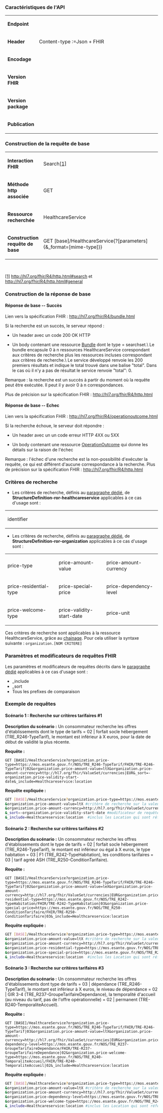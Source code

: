 <!-- ## 3.10	Recherche d'offre sur la base d'informations tarifaires -->
### Caractéristiques de l'API 
<table width="100%">
<tbody>
<tr>
<td width="19%">
<p><strong>Endpoint</strong></p>
</td>
<td width="80%">
<p>&nbsp;</p>
</td>
</tr>
<tr>
<td width="19%">
<p><strong>Header</strong></p>
</td>
<td width="80%">
<p>Content-type&nbsp;:=Json + FHIR</p>
</td>
</tr>
<tr>
<td width="19%">
<p><strong>Encodage</strong></p>
</td>
<td width="80%">
<p>&nbsp;</p>
</td>
</tr>
<tr>
<td width="19%">
<p><strong>Version FHIR</strong></p>
</td>
<td width="80%">
<p>&nbsp;</p>
</td>
</tr>
<tr>
<td width="19%">
<p><strong>Version package</strong></p>
</td>
<td width="80%">
<p>&nbsp;</p>
</td>
</tr>
<tr>
<td width="19%">
<p><strong>Publication</strong></p>
</td>
<td width="80%">
<p>&nbsp;</p>
</td>
</tr>
</tbody>
</table>

###  Construction de la requête de base

<table width="680">
<tbody>
<tr>
<td width="90">
<p><strong>Interaction FHIR</strong></p>
</td>
<td width="589">
<p>Search<a href="#_ftn1" name="_ftnref1">[1]</a></p>
</td>
</tr>
<tr>
<td width="90">
<p><strong>M&eacute;thode http associ&eacute;e</strong></p>
</td>
<td width="589">
<p>GET</p>
</td>
</tr>
<tr>
<td width="90">
<p><strong>Ressource recherch&eacute;e</strong></p>
</td>
<td width="589">
<p>HealthcareService</p>
</td>
</tr>
<tr>
<td width="90">
<p><strong>Construction requ&ecirc;te de base</strong></p>
</td>
<td width="589">
<p>GET [base]/HealthcareService{?[parameters]{&amp;_format=[mime-type]}}</p>
</td>
</tr>
</tbody>
</table>
<p>&nbsp;</p>
<p><a href="#_ftnref1" name="_ftn1">[1]</a> <a href="http://hl7.org/fhir/R4/http.html#search">http://hl7.org/fhir/R4/http.html#search</a> et <a href="http://hl7.org/fhir/R4/http.html#general">http://hl7.org/fhir/R4/http.html#general</a></p>

### Construction de la réponse de base

#### Réponse de base -- Succès

Lien vers la spécification FHIR : <http://hl7.org/fhir/R4/bundle.html>

Si la recherche est un succès, le serveur répond :

-   Un header avec un code 200 OK HTTP

-   Un body contenant une ressource [Bundle](http://hl7.org/fhir/R4/bundle.html) dont le type = searchset.\ Le bundle encapsule 0 à n ressources HealthcareService corespondant aux critères de recherche plus les ressources incluses correspondant aux critères de recherche.\ Le service développé renvoie les 200 premiers résultats et indique le total trouvé dans une balise \"total\". Dans le cas où il n'y a pas de résultat le service renvoie \"total\": 0.

Remarque : la recherche est un succès à partir du moment où la requête peut être exécutée. Il peut il y avoir 0 à n correspondances.

Plus de précision sur la spécification FHIR : <http://hl7.org/fhir/R4/http.html>

#### Réponse de base -- Echec

Lien vers la spécification FHIR : <http://hl7.org/fhir/R4/operationoutcome.html>

Si la recherche échoue, le serveur doit répondre :

-   Un header avec un un code erreur HTTP 4XX ou 5XX

-   Un body contenant une ressource [OperationOutcome]( http://hl7.org/fhir/R4/operationoutcome.html) qui donne les détails sur la raison de l'échec

Remarque : l'échec d'une recherche est la non-possibilité d'exécuter la requête, ce qui est différent d'aucune correspondance à la recherche. Plus de précision sur la spécification FHIR : <http://hl7.org/fhir/R4/http.html>

### Critères de recherche

-   Les critères de recherche, définis au [paragraphe dédié](search_param.html#structuredefinition-ror-healthcareservice), de **StructureDefinition-ror-healthcareservice** applicables à ce cas d'usage sont :

<table>
<tbody>
<tr>
<td width="230">
<p>identifier</p>
</td>
<td width="230">
<p>&nbsp;</p>
</td>
<td width="230">
<p>&nbsp;</p>
</td>
</tr>
</tbody>
</table>

-   Les critères de recherche, définis au [paragraphe dédié](search_param.html#structuredefinition-ror-organization), de **StructureDefinition-ror-organization** applicables à ce cas d'usage sont :

<table>
<tbody>
<tr>
<td width="230">
<p>price-type</p>
</td>
<td width="230">
<p>price-amount-value</p>
</td>
<td width="230">
<p>price-amount-currency</p>
</td>
</tr>
<tr>
<td width="230">
<p>price-residential-type</p>
</td>
<td width="230">
<p>price-special-price</p>
</td>
<td width="230">
<p>price-dependency-level</p>
</td>
</tr>
<tr>
<td width="230">
<p>price-welcome-type</p>
</td>
<td width="230">
<p>price-validity-start-date</p>
</td>
<td width="230">
<p>price-unit</p>
</td>
</tr>
</tbody>
</table>

Ces critères de recherche sont applicables à la ressource HealthcareService, grâce au [chainage](http://hl7.org/fhir/R4/search.html#chaining). Pour cela utiliser la syntaxe suivante : `organization.[NOM CRITERE]`

### Paramètres et modificateurs de requêtes FHIR

Les paramètres et modificateurs de requêtes décrits dans le [paragraphe dédié](modifiers.html) applicables à ce cas d'usage sont :
-   \_include
-   \_sort
-   Tous les prefixes de comparaison

### Exemple de requêtes

#### Scénario 1 : Recherche sur critères tarifaires #1

**Description du scénario :** Un consommateur recherche les offres d'établissements dont le type de tarifs = 02 \| forfait socle hébergement (TRE_R246-TypeTarif), le montant est inférieur à X euros, pour la date de début de validité la plus récente.

**Requête :**

```
GET [BASE]/HealthcareService?organization.price-type=https://mos.esante.gouv.fr/NOS/TRE_R246-TypeTarif/FHIR/TRE-R246-TypeTarif|02&organization.price-amount-value=ltX&organization.price-amount-currency=http://hl7.org/fhir/ValueSet/currencies|EUR&_sort=-organization.price-validity-start-date&_include=Healthcareservice:location
```

**Requête expliquée :**

```sh
GET [BASE]/HealthcareService?organization.price-type=https://mos.esante.gouv.fr/NOS/TRE_R246-TypeTarif/FHIR/TRE-R246-TypeTarif|02 #critère de recherche sur le type de tarif
&organization.price-amount-value=ltX #critère de recherche sur la valeur du montant 
&organization.price-amount-currency=http://hl7.org/fhir/ValueSet/currencies|EUR #critère de recherche sur la devise du montant 
&_sort=-organization.price-validity-start-date #modificateur de requête pour trier par date de début de validité décroissante (du plus récent au moins récent)
&_include=Healthcareservice:location  #inclus les Location qui sont référencés par les HealthcareService
```

#### Scénario 2 : Recherche sur critères tarifaires #2

**Description du scénario :** Un consommateur recherche les offres d'établissements dont le type de tarifs = 02 \| forfait socle hébergement (TRE_R246-TypeTarif), le montant est inférieur ou égal à X euros, le type habitation = 03 \| F1 (TRE_R242-TypeHabitation), les conditions tarifaires = 03 \| tarif agréé ASH
(TRE_R250-ConditionTarifaire).

**Requête :**

```
GET [BASE]/HealthcareService?organization.price-type=https://mos.esante.gouv.fr/NOS/TRE_R246-TypeTarif/FHIR/TRE-R246-TypeTarif|02&organization.price-amount-value=leX&organization.price-amount-currency=http://hl7.org/fhir/ValueSet/currencies|EUR&organization.price-residential-type=https://mos.esante.gouv.fr/NOS/TRE_R242-TypeHabitation/FHIR/TRE-R242-TypeHabitation|03&organization.price-special-price=https://mos.esante.gouv.fr/NOS/TRE_R250-ConditionTarifaire/FHIR/TRE-R250-ConditionTarifaire|03&_include=Healthcareservice:location
```

**Requête expliquée :**

```sh
GET [BASE]/HealthcareService?organization.price-type=https://mos.esante.gouv.fr/NOS/TRE_R246-TypeTarif/FHIR/TRE-R246-TypeTarif|02 #critère de recherche sur le type de tarif
&organization.price-amount-value=ltX #critère de recherche sur la valeur du montant 
&organization.price-amount-currency=http://hl7.org/fhir/ValueSet/currencies|EUR #critère de recherche sur la devise du montant 
&organization.price-residential-type=https://mos.esante.gouv.fr/NOS/TRE_R242-TypeHabitation/FHIR/TRE-R242-TypeHabitation|03 #critère de recherche le type habitation
&organization.price-special-price=https://mos.esante.gouv.fr/NOS/TRE_R250-ConditionTarifaire/FHIR/TRE-R250-ConditionTarifaire|03 #critère de recherche sur les conditions tarifaires
&_include=Healthcareservice:location  #inclus les Location qui sont référencés par les HealthcareService
```

#### Scénario 3 : Recherche sur critères tarifaires #3

**Description du scénario :** Un consommateur recherche les offres d'établissements dont type de tarifs = 03 \| dépendance (TRE_R246-TypeTarif), le montant est inférieur à X euros, le niveau de dépendance = 02 \| GIR 3-4 (TRE_R237-GroupeTarifaireDependance), la temporalité d\'accueil (au niveau du tarif, pas de l\'offre opérationnelle) = 02 \| permanent (TRE-R240-TemporaliteAccueil).

**Requête :**

```
GET [BASE]/HealthcareService?organization.price-type=https://mos.esante.gouv.fr/NOS/TRE_R246-TypeTarif/FHIR/TRE-R246-TypeTarif|03&organization.price-amount-value=ltX&organization.price-amount-currency=http://hl7.org/fhir/ValueSet/currencies|EUR&organization.price-dependency-level=https://mos.esante.gouv.fr/NOS/TRE_R237-GroupeTarifaireDependance/FHIR/TRE-R237-GroupeTarifaireDependance|02&organization.price-welcome-type=https://mos.esante.gouv.fr/NOS/TRE_R240-TemporaliteAccueil/FHIR/TRE-R240-TemporaliteAccueil|02&_include=Healthcareservice:location
```

**Requête expliquée :**

```sh
GET [BASE]/HealthcareService?organization.price-type=https://mos.esante.gouv.fr/NOS/TRE_R246-TypeTarif/FHIR/TRE-R246-TypeTarif|03 #critère de recherche sur le type de tarif
&organization.price-amount-value=ltX #critère de recherche sur la valeur du montant 
&organization.price-amount-currency=http://hl7.org/fhir/ValueSet/currencies|EUR #critère de recherche sur la devise du montant 
&organization.price-dependency-level=https://mos.esante.gouv.fr/NOS/TRE_R237-GroupeTarifaireDependance/FHIR/TRE-R237-GroupeTarifaireDependance|02 #critère de recherche le niveau de dépendance
&organization.price-welcome-type=https://mos.esante.gouv.fr/NOS/TRE_R240-TemporaliteAccueil/FHIR/TRE-R240-TemporaliteAccueil|02 #critère de recherche la temporalité d’accueil
&_include=Healthcareservice:location #inclus les Location qui sont référencés par les HealthcareService
```
